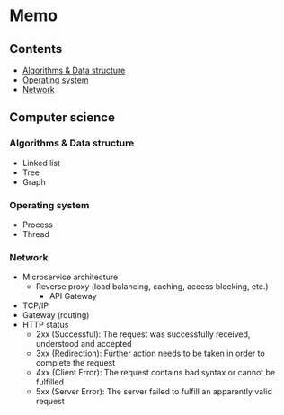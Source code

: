# Memo

## Contents

- [Algorithms & Data structure](#algorithms-&-data-structure)
- [Operating system](#operating-system)
- [Network](#network)

## Computer science

### Algorithms & Data structure

- Linked list
- Tree
- Graph

### Operating system

- Process
- Thread

### Network

- Microservice architecture
  - Reverse proxy (load balancing, caching, access blocking, etc.)
    - API Gateway
- TCP/IP
- Gateway (routing)
- HTTP status
  - 2xx (Successful): The request was successfully received, understood and accepted
  - 3xx (Redirection): Further action needs to be taken in order to complete the request
  - 4xx (Client Error): The request contains bad syntax or cannot be fulfilled
  - 5xx (Server Error): The server failed to fulfill an apparently valid request
